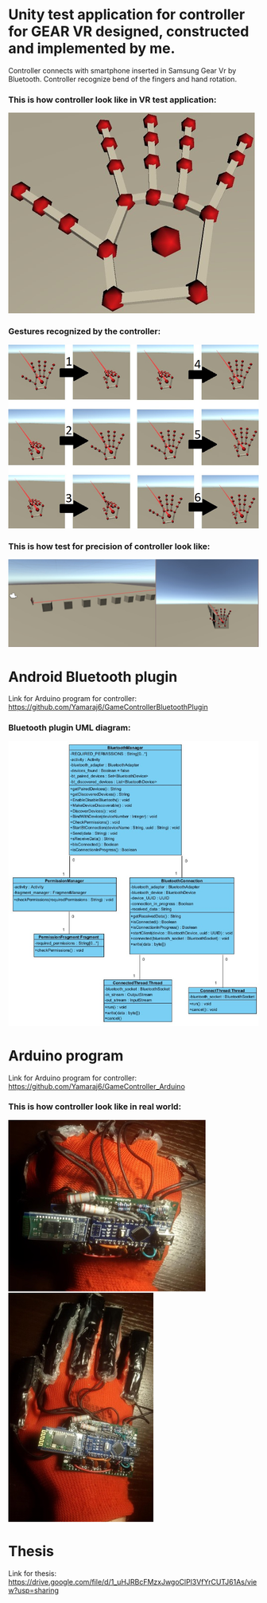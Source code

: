 # Unity test application for controller for GEAR VR designed, constructed and implemented by me.

Controller connects with smartphone inserted in Samsung Gear Vr by Bluetooth. Controller recognize bend of the fingers and hand rotation. 

### This is how controller look like in VR test application:
![](Photos/unitycontroller.jpg)

### Gestures recognized by the controller:
![](Photos/gests.jpg)

### This is how test for precision of controller look like:
![](Photos/test.jpg)

# Android Bluetooth plugin
Link for Arduino program for controller: https://github.com/Yamaraj6/GameControllerBluetoothPlugin

### Bluetooth plugin UML diagram:
![](Photos/bluetoothuml.jpg)

# Arduino program
Link for Arduino program for controller: https://github.com/Yamaraj6/GameController_Arduino

### This is how controller look like in real world:

![](Photos/realcontroller2.jpg)
![](Photos/realcontroller1.jpg)

# Thesis
Link for thesis: https://drive.google.com/file/d/1_uHJRBcFMzxJwgoClPl3VfYrCUTJ61As/view?usp=sharing
